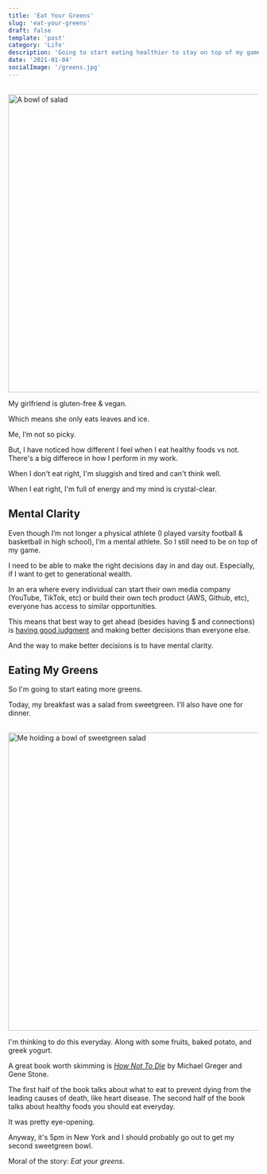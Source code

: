 ```yaml
---
title: 'Eat Your Greens'
slug: 'eat-your-greens'
draft: false
template: 'post'
category: 'Life'
description: 'Going to start eating healthier to stay on top of my game. You should too!'
date: '2021-01-04'
socialImage: '/greens.jpg'
---
```


<br />
<img src="/greens.jpg" alt="A bowl of salad" border="0" width="600">

<br />

My girlfriend is gluten-free & vegan.

Which means she only eats leaves and ice.

Me, I’m not so picky.

But, I have noticed how different I feel when I eat healthy foods vs not. There's a big differece in how I perform in my work.

When I don't eat right, I'm sluggish and tired and can't think well.

When I eat right, I'm full of energy and my mind is crystal-clear.

## Mental Clarity

Even though I’m not longer a physical athlete (I played varsity football & basketball in high school), I’m a mental athlete. So I still need to be on top of my game.

I need to be able to make the right decisions day in and day out. Especially, if I want to get to generational wealth.

In an era where every individual can start their own media company (YouTube, TikTok, etc) or build their own tech product (AWS, Github, etc), everyone has access to similar opportunities.

This means that best way to get ahead (besides having \$ and connections) is [having good judgment](https://nav.al/judgment) and making better decisions than everyone else.

And the way to make better decisions is to have mental clarity.

## Eating My Greens

So I'm going to start eating more greens.

Today, my breakfast was a salad from sweetgreen. I'll also have one for dinner.

<br />
<img src="/sweetgreen.jpg" alt="Me holding a bowl of sweetgreen salad" border="0" width="600">

<br />

I'm thinking to do this everyday. Along with some fruits, baked potato, and greek yogurt.

A great book worth skimming is _[How Not To Die](https://nutritionfacts.org/book/how-not-to-die/)_ by Michael Greger and Gene Stone.

The first half of the book talks about what to eat to prevent dying from the leading causes of death, like heart disease. The second half of the book talks about healthy foods you should eat everyday.

It was pretty eye-opening.

Anyway, it's 5pm in New York and I should probably go out to get my second sweetgreen bowl.

Moral of the story: _Eat your greens_.
